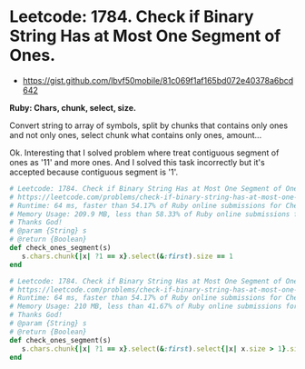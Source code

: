 # Leetcode: 1784. Check if Binary String Has at Most One Segment of Ones.

- https://gist.github.com/lbvf50mobile/81c069f1af165bd072e40378a6bcd642

**Ruby: Chars, chunk, select, size.**

Convert string to array of symbols, split by chunks that contains only ones and not only ones, select chunk what contains only ones, amount...

Ok. Interesting that I solved problem where treat  contiguous segment of ones as '11' and more ones. And I solved this task incorrectly but it's accepted because contiguous segment is '1'.  

```Ruby
# Leetcode: 1784. Check if Binary String Has at Most One Segment of Ones.
# https://leetcode.com/problems/check-if-binary-string-has-at-most-one-segment-of-ones/
# Runtime: 64 ms, faster than 54.17% of Ruby online submissions for Check if Binary String Has at Most One Segment of Ones.
# Memory Usage: 209.9 MB, less than 58.33% of Ruby online submissions for Check if Binary String Has at Most One Segment of Ones.
# Thanks God!
# @param {String} s
# @return {Boolean}
def check_ones_segment(s)
   s.chars.chunk{|x| ?1 == x}.select(&:first).size == 1
end

# Leetcode: 1784. Check if Binary String Has at Most One Segment of Ones.
# https://leetcode.com/problems/check-if-binary-string-has-at-most-one-segment-of-ones/
# Runtime: 64 ms, faster than 54.17% of Ruby online submissions for Check if Binary String Has at Most One Segment of Ones.
# Memory Usage: 210 MB, less than 41.67% of Ruby online submissions for Check if Binary String Has at Most One Segment of Ones.
# Thanks God!
# @param {String} s
# @return {Boolean}
def check_ones_segment(s)
   s.chars.chunk{|x| ?1 == x}.select(&:first).select{|x| x.size > 1}.size == 1
end
```